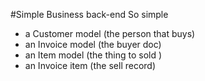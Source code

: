 #Simple Business back-end
So simple
- a Customer model (the person that buys)
- an Invoice model (the buyer doc)
- an Item model  (the thing to sold )
- an Invoice item (the sell record)